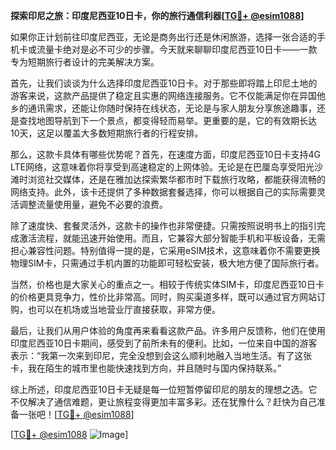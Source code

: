 **探索印尼之旅：印度尼西亚10日卡，你的旅行通信利器[[TG💪+ @esim1088](https://t.me/s/esim1088)]**

如果你正计划前往印度尼西亚，无论是商务出行还是休闲旅游，选择一张合适的手机卡或流量卡绝对是必不可少的步骤。今天就来聊聊印度尼西亚10日卡——一款专为短期旅行者设计的完美解决方案。

首先，让我们谈谈为什么选择印度尼西亚10日卡。对于那些即将踏上印尼土地的游客来说，这款产品提供了稳定且实惠的网络连接服务。它不仅能满足你在异国他乡的通讯需求，还能让你随时保持在线状态，无论是与家人朋友分享旅途趣事，还是查找地图导航到下一个景点，都变得轻而易举。更重要的是，它的有效期长达10天，这足以覆盖大多数短期旅行者的行程安排。

那么，这款卡具体有哪些优势呢？首先，在速度方面，印度尼西亚10日卡支持4G LTE网络，这意味着你将享受到高速稳定的上网体验。无论是在巴厘岛享受阳光沙滩时浏览社交媒体，还是在雅加达探索繁华都市时下载旅行攻略，都能获得流畅的网络支持。此外，该卡还提供了多种数据套餐选择，你可以根据自己的实际需要灵活调整流量使用量，避免不必要的浪费。

除了速度快、套餐灵活外，这款卡的操作也非常便捷。只需按照说明书上的指引完成激活流程，就能迅速开始使用。而且，它兼容大部分智能手机和平板设备，无需担心兼容性问题。特别值得一提的是，它采用eSIM技术，这意味着你不需要更换物理SIM卡，只需通过手机内置的功能即可轻松安装，极大地方便了国际旅行者。

当然，价格也是大家关心的重点之一。相较于传统实体SIM卡，印度尼西亚10日卡的价格更具竞争力，性价比非常高。同时，购买渠道多样，既可以通过官方网站订购，也可以在机场或当地营业厅直接获取，非常方便。

最后，让我们从用户体验的角度再来看看这款产品。许多用户反馈称，他们在使用印度尼西亚10日卡期间，感受到了前所未有的便利。比如，一位来自中国的游客表示：“我第一次来到印尼，完全没想到会这么顺利地融入当地生活。有了这张卡，我在陌生的城市里也能快速找到方向，并且随时与国内保持联系。”

综上所述，印度尼西亚10日卡无疑是每一位短暂停留印尼的朋友的理想之选。它不仅解决了通信难题，更让旅程变得更加丰富多彩。还在犹豫什么？赶快为自己准备一张吧！[[TG💪+ @esim1088](https://t.me/s/esim1088)]

[[TG💪+ @esim1088](https://t.me/s/esim1088) ![Image](https://i.postimg.cc/4NQfJmqS/Snipaste-2025-05-13-00-14-12.png)]